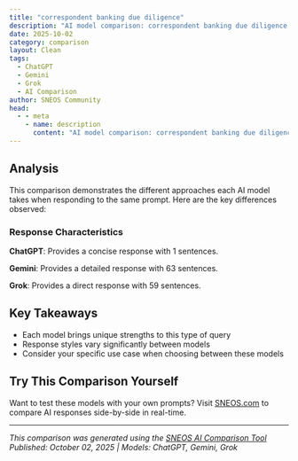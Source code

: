 ```yaml
---
title: "correspondent banking due diligence"
description: "AI model comparison: correspondent banking due diligence..."
date: 2025-10-02
category: comparison
layout: Clean
tags:
  - ChatGPT
  - Gemini
  - Grok
  - AI Comparison
author: SNEOS Community
head:
  - - meta
    - name: description
      content: "AI model comparison: correspondent banking due diligence..."
---
```


<ChatComparison
  title="correspondent banking due diligence"
  prompt="correspondent banking due diligence"
  :responses='{"ChatGPT": "Correspondent banking due diligence is a critical process that financial institutions undertake to assess and manage risks associated with their relationships with other banks, particularly those in different jurisdictions. This process is particularly important in the context of anti-money laundering (AML) and counter-terrorism financing (CTF) regulations. Here&#x27;s an overview of the key aspects involved in correspondent banking due diligence:\n\n### 1. **Understanding Correspondent Banking Relationships**\n - **Nature of the Relationship**: Correspondent banks provide services on behalf of other financial institutions, allowing them to access financial markets and services globally.\n - **Types of Services**: These may include payments, foreign exchange, trade finance, and clearing services.\n\n### 2. **Risk Assessment**\n - **Geographical Risk**: Evaluate the risk associated with the countries where the correspondent bank operates. This includes assessing the prevalence of financial crime, regulatory quality, and sanctions.\n - **Customer Risk**: Understand the clientele of the correspondent bank. Are they dealing with high-risk customers or sectors?\n - **Product Risk**: Assess the types of products and services offered and their associated risks in terms of money laundering and terrorism financing.\n - **Volume of Transactions**: High volumes may present higher risks.\n\n### 3. **Due Diligence Processes**\n - **Know Your Customer (KYC)**: Obtain detailed information about the correspondent bank, including its ownership structure, financial condition, and regulatory status. This may involve collecting documents such as:\n - Business licenses\n - Financial statements\n - Ownership and control information\n - **Enhanced Due Diligence (EDD)**: For higher-risk clients, additional scrutiny is required, such as obtaining more extensive information and monitoring ongoing transactions more closely.\n\n### 4. **Ongoing Monitoring**\n - **Transaction Monitoring**: Implement systems to monitor transactions conducted through the correspondent account for unusual patterns that may indicate money laundering or other illicit activities.\n - **Periodic Reviews**: Conduct regular reviews of the correspondent banking relationship to reassess the risk and ensure compliance with regulatory changes.\n\n### 5. **Documentation and Record-Keeping**\n - Maintain thorough documentation of all due diligence processes and decisions. This is crucial for compliance and in case of regulatory audits.\n\n### 6. **Compliance with Regulations**\n - Ensure that all due diligence processes comply with relevant laws and regulations, such as the Bank Secrecy Act (BSA) in the U.S., the Financial Action Task Force (FATF) recommendations, and local regulations.\n\n### 7. **Engaging With the Banking Community**\n - Maintain open communication with correspondent banks and regulatory authorities.\n - Participate in industry forums and share information regarding best practices and emerging risks.\n\n### Best Practices\n- Establish clear policies and procedures for correspondent banking due diligence.\n- Train relevant staff on the importance of due diligence and how to identify potential risks.\n- Utilize technology and data analytics to enhance transaction monitoring and risk assessment capabilities.\n\n### Conclusion\nCorrespondent banking due diligence is essential for safeguarding financial institutions from exposure to illicit activities and ensuring compliance with regulatory standards. By conducting thorough assessments and maintaining robust monitoring practices, banks can mitigate risks and act responsibly in the global financial system.", "Gemini": "Correspondent banking due diligence (CBDD) is the process of assessing and mitigating the risks associated with providing banking services to other financial institutions (the \u0022correspondent banks\u0022). These correspondent banks, in turn, provide services to their own customers. This creates a layered risk profile, as you\u0027re indirectly dealing with the customers of the correspondent bank.\n\nThe primary purpose of CBDD is to prevent the correspondent banking relationship from being used for illicit activities such as money laundering, terrorist financing, sanctions evasion, and other financial crimes. It\u0027s a crucial part of a financial institution\u0027s Anti-Money Laundering (AML) and Know Your Customer (KYC) programs.\n\nHere\u0027s a breakdown of key aspects of correspondent banking due diligence:\n\n**1. Risk Assessment \u0026 Categorization:**\n\n* **Understanding the Risk:** The first step is to assess the overall risk posed by establishing a correspondent banking relationship. This involves considering factors such as:\n * **Geographic Location:** Countries with weak AML/CFT regimes, high levels of corruption, or known terrorist financing activities pose higher risks.\n * **Customer Base:** The types of customers served by the correspondent bank. (e.g., high-risk industries, politically exposed persons (PEPs), cash-intensive businesses).\n * **Services Offered:** The types of services the correspondent bank offers (e.g., wire transfers, trade finance, cash management).\n * **Regulatory Environment:** The regulatory oversight in the correspondent bank\u0027s jurisdiction. Is it a member of FATF? How effectively is the local regulation enforced?\n * **Ownership Structure:** Who owns and controls the correspondent bank? Is it transparent?\n * **Reputation:** Any negative news, regulatory actions, or investigations involving the correspondent bank.\n* **Risk Categorization:** Based on the risk assessment, correspondent banks are typically categorized as high, medium, or low risk. This categorization determines the level of due diligence required.\n\n**2. Due Diligence Process:**\n\nThe due diligence process involves gathering and analyzing information about the correspondent bank. The depth of the due diligence should be commensurate with the assessed risk. Common due diligence steps include:\n\n* **Information Gathering:**\n * **KYC Information:** Collect standard KYC information, including the correspondent bank\u0027s name, address, incorporation details, ownership structure, and key personnel.\n * **AML/CFT Program Information:** Review the correspondent bank\u0027s AML/CFT policies, procedures, and internal controls. This should include:\n * Customer Due Diligence (CDD) processes\n * Transaction monitoring systems\n * Sanctions screening procedures\n * Suspicious Activity Reporting (SAR) procedures\n * Independent audit functions\n * Training programs for employees\n * **Regulatory Information:** Obtain copies of relevant licenses and regulatory approvals. Verify their good standing with local regulators.\n * **Financial Information:** Review the correspondent bank\u0027s financial statements to assess its financial stability.\n * **Certifications and Questionnaires:** Request completion of certifications regarding compliance with AML/CFT regulations and sanctions programs. Standardized questionnaires like the Wolfsberg CBDDQ (Correspondent Banking Due Diligence Questionnaire) are often used.\n * **On-site Visits (for high-risk correspondent banks):** Conducting an on-site visit to the correspondent bank to assess its operations and compliance programs firsthand.\n* **Verification:**\n * **Independent Verification:** Verify the information provided by the correspondent bank through independent sources, such as:\n * Regulatory databases\n * Credit reporting agencies\n * Public records\n * Commercial databases\n * Internet searches\n * **Beneficial Ownership Verification:** Identify and verify the ultimate beneficial owners of the correspondent bank.\n* **Analysis and Documentation:**\n * **Document Everything:** Maintain a clear and auditable record of all due diligence activities, including the information gathered, the verification methods used, and the conclusions reached.\n * **Risk Profile Creation:** Develop a risk profile for each correspondent bank, summarizing the key risks and mitigating factors.\n\n**3. Ongoing Monitoring:**\n\n* **Periodic Reviews:** Conduct periodic reviews of correspondent banking relationships, based on the risk rating. High-risk relationships should be reviewed more frequently.\n* **Transaction Monitoring:** Monitor transactions flowing through the correspondent account for unusual activity, patterns, or red flags that could indicate money laundering, terrorist financing, or sanctions evasion. This includes:\n * Unusually large or frequent transactions\n * Transactions to or from high-risk jurisdictions\n * Transactions involving shell companies\n * Transactions that are inconsistent with the correspondent bank\u0027s business profile\n* **Negative News Screening:** Continuously monitor for adverse news or media reports that could impact the correspondent bank\u0027s reputation or compliance with AML/CFT regulations.\n* **Updating Information:** Regularly update KYC information and risk assessments to reflect changes in the correspondent bank\u0027s business, regulatory environment, or risk profile.\n\n**4. Termination of Relationships:**\n\n* **Triggering Events:** Have clear criteria for terminating a correspondent banking relationship, such as:\n * Failure to provide required information\n * Discovery of significant AML/CFT deficiencies\n * Evidence of illicit activity\n * Regulatory sanctions or enforcement actions\n * Changes in the correspondent bank\u0027s risk profile that are unacceptable\n* **Documentation:** Document the reasons for terminating a correspondent banking relationship.\n* **Reporting (if applicable):** Report the termination to the appropriate regulatory authorities if required.\n\n**Key Considerations and Challenges:**\n\n* **De-risking:** The trend of financial institutions terminating correspondent banking relationships with banks in certain regions or sectors due to perceived risks. While de-risking can reduce risk for the individual institution, it can also have negative consequences for financial inclusion and economic development.\n* **Shell Banks:** Prohibited from establishing correspondent banking relationships with shell banks (banks that have no physical presence in any country).\n* **Beneficial Ownership Transparency:** Obtaining accurate and up-to-date information on the ultimate beneficial owners of correspondent banks can be challenging.\n* **Cost and Resources:** Implementing a robust CBDD program can be resource-intensive, requiring dedicated staff, technology, and training.\n* **Global Standards and Regulations:** Navigating the complex and evolving landscape of AML/CFT regulations and standards across different jurisdictions.\n* **Technology Solutions:** Leveraging technology solutions, such as AML transaction monitoring systems, KYC platforms, and screening tools, to automate and streamline the CBDD process.\n\n**Regulatory Guidance:**\n\nSeveral regulatory bodies provide guidance on correspondent banking due diligence, including:\n\n* **Financial Action Task Force (FATF):** The FATF Recommendations set the international standard for AML/CFT.\n* **Basel Committee on Banking Supervision (BCBS):** Provides guidance on risk management and supervision of correspondent banking.\n* **U.S. Department of the Treasury\u0027s Office of Foreign Assets Control (OFAC):** Enforces sanctions programs and provides guidance on sanctions compliance.\n* **The Wolfsberg Group:** An association of global banks that develops standards and guidelines for financial crime compliance. Their CBDDQ is a widely used tool.\n* **Local Regulators:** Each country\u0027s banking regulator will have its own specific requirements for CBDD.\n\nIn conclusion, correspondent banking due diligence is a complex and ongoing process that requires a risk-based approach, thorough information gathering, robust monitoring, and a commitment to compliance with AML/CFT regulations. Failure to implement an effective CBDD program can expose a financial institution to significant reputational, financial, and legal risks.\n", "Grok": "Correspondent banking due diligence refers to the process by which a financial institution, typically a bank (the correspondent bank), conducts a thorough investigation and assessment of another bank (the respondent bank) before establishing or maintaining a business relationship. This due diligence is critical to ensure compliance with regulatory requirements, manage risks (such as money laundering, terrorist financing, and fraud), and safeguard the reputation and operations of the correspondent bank.\n\n### Key Aspects of Correspondent Banking Due Diligence:\n1. **Regulatory Compliance**: \n Correspondent banking relationships are subject to strict regulations under frameworks like the Bank Secrecy Act (BSA), Anti-Money Laundering (AML) laws, and Know Your Customer (KYC) requirements. International guidelines, such as those set by the Financial Action Task Force (FATF) and the Wolfsberg Group, also play a significant role.\n\n2. **Risk Assessment**: \n Correspondent banks must assess the risks associated with the respondent bank, including:\n - **Geographic Risk**: The jurisdiction of the respondent bank (e.g., high-risk countries for money laundering or sanctions).\n - **Client Base Risk**: The types of customers the respondent bank serves (e.g., politically exposed persons (PEPs), high-net-worth individuals, or industries prone to illicit activity).\n - **Product/Service Risk**: The financial products or services offered by the respondent bank (e.g., trade finance, wire transfers).\n - **Ownership and Control**: The ownership structure and beneficial owners of the respondent bank.\n\n3. **Information Gathering**: \n Correspondent banks typically collect and verify detailed information about the respondent bank, including:\n - Legal name, registration, and licensing details.\n - Ownership structure and key personnel (e.g., board of directors, senior management).\n - Financial statements and business profile.\n - AML/CFT (Countering the Financing of Terrorism) policies and procedures.\n - Details of the respondent bank\u0027s customer due diligence (CDD) processes for its clients.\n\n4. **Enhanced Due Diligence (EDD)**: \n For high-risk respondent banks (e.g., those operating in jurisdictions with weak AML/CFT controls or under sanctions), enhanced due diligence is required. This may include:\n - Additional scrutiny of the respondent bank\u0027s customer base and transaction patterns.\n - Understanding the respondent\u0027s \u0022nested\u0022 or downstream relationships (i.e., other banks or clients for whom it provides services).\n - On-site visits or third-party audits.\n\n5. **Ongoing Monitoring**: \n Due diligence is not a one-time process. Correspondent banks must continuously monitor the relationship with the respondent bank for suspicious activity, changes in risk profile, or updates in regulatory status. This includes:\n - Transaction monitoring for unusual or high-risk patterns.\n - Periodic reviews of the respondent bank\u0027s AML/CFT controls and policies.\n - Updating due diligence information as needed.\n\n6. **Documentation and Reporting**: \n All due diligence findings, assessments, and monitoring activities must be documented for audit and regulatory purposes. If suspicious activity is detected, the correspondent bank may be required to file a Suspicious Activity Report (SAR) with the relevant authorities.\n\n### Challenges in Correspondent Banking Due Diligence:\n- **De-Risking**: Due to the high cost and complexity of due diligence, some correspondent banks may choose to terminate relationships with respondent banks in high-risk regions, leading to financial exclusion in those areas.\n- **Data Limitations**: Obtaining accurate and up-to-date information about respondent banks, especially in less transparent jurisdictions, can be difficult.\n- **Nested Relationships**: Understanding the downstream or \u0022nested\u0022 relationships of respondent banks (where they act as intermediaries for other banks) adds complexity to the risk assessment.\n- **Regulatory Divergence**: Different jurisdictions have varying AML/CFT requirements, which can complicate compliance for correspondent banks operating internationally.\n\n### Importance of Correspondent Banking Due Diligence:\n- Prevents financial crimes like money laundering and terrorist financing.\n- Ensures compliance with international and local regulatory requirements.\n- Protects the correspondent bank from reputational, legal, and financial risks.\n- Supports the integrity of the global financial system.\n\n### Tools and Resources:\n- **Wolfsberg Correspondent Banking Due Diligence Questionnaire (CBDDQ)**: A standardized tool used by banks to assess the AML/CFT controls of respondent banks.\n- **KYC Utilities**: Platforms that centralize and share due diligence information (e.g., SWIFT KYC Registry).\n- **Sanctions Screening**: Tools to check if the respondent bank or its clients are on sanctions lists (e.g., OFAC, EU, or UN lists).\n\nBy conducting thorough and ongoing due diligence, correspondent banks can mitigate risks while facilitating essential cross-border financial services. If you have a specific question or context related to correspondent banking due diligence, feel free to elaborate!"}' 
  published-date="09:52"
/>

## Analysis

This comparison demonstrates the different approaches each AI model takes when responding to the same prompt. Here are the key differences observed:

### Response Characteristics

**ChatGPT**: Provides a concise response with 1 sentences. 

**Gemini**: Provides a detailed response with 63 sentences. 

**Grok**: Provides a direct response with 59 sentences. 

## Key Takeaways

- Each model brings unique strengths to this type of query
- Response styles vary significantly between models
- Consider your specific use case when choosing between these models

## Try This Comparison Yourself

Want to test these models with your own prompts? Visit [SNEOS.com](https://sneos.com) to compare AI responses side-by-side in real-time.

---

*This comparison was generated using the [SNEOS AI Comparison Tool](https://sneos.com)*
*Published: October 02, 2025 | Models: ChatGPT, Gemini, Grok*
